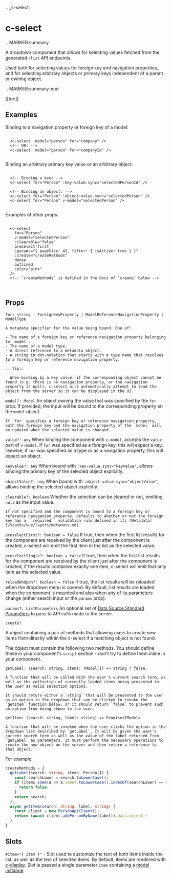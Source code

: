 .. _c-select:

c-select
========

.. MARKER:summary
    
A dropdown component that allows for selecting values fetched from the generated ``/list`` API endpoints. 

Used both for selecting values for foreign key and navigation properties, and for selecting arbitrary objects or primary keys independent of a parent or owning object.

.. MARKER:summary-end

[[toc]]

Examples
--------

Binding to a navigation property or foreign key of a model:

``` vue-html

  <c-select :model="person" for="company" />
  <!-- OR: -->
  <c-select :model="person" for="companyId" />


```

Binding an arbitrary primary key value or an arbitrary object:

``` vue-html

  <!-- Binding a key: -->
  <c-select for="Person" :key-value.sync="selectedPersonId" />

  <!-- Binding an object: -->
  <c-select for="Person" :object-value.sync="selectedPerson" />
  <c-select for="Person" v-model="selectedPerson" />


```

Examples of other props:

``` vue-html

  <c-select 
    for="Person" 
    v-model="selectedPerson"
    :clearable="false"
    preselect-first
    :params="{ pageSize: 42, filter: { isActive: true } }"
    :create="createMethods"
    dense
    outlined
    color="pink"
  />
  <!-- `createMethods` is defined in the docs of `create` below -->



```

Props
-----


`for: string | ForeignKeyProperty | ModelReferenceNavigationProperty | ModelType`

    A metadata specifier for the value being bound. One of:

    - The name of a foreign key or reference navigation property belonging to `model`. 
    - The name of a model type.
    - A direct reference to a metadata object.
    - A string in dot-notation that starts with a type name that resolves to a foreign key or reference navigation property.

    .. tip:: 

      When binding by a key value, if the corresponding object cannot be found (e.g. there is no navigation property, or the navigation property is null), c-select will automatically attempt to load the object from the server so it can be displayed in the UI.

`model?: Model`
    An object owning the value that was specified by the `for` prop. If provided, the input will be bound to the corresponding property on the `model` object.

    If `for` specifies a foreign key or reference navigation property, both the foreign key and the navigation property of the `model` will be updated when the selected value is changed.

`value?: any`
    When binding the component with ``v-model``, accepts the ``value`` part of ``v-model``. If `for` was specified as a foreign key, this will expect a key; likewise, if `for` was specified as a type or as a navigation property, this will expect an object.

`keyValue?: any`
    When bound with `:key-value.sync="keyValue"`, allows binding the primary key of the selected object explicitly.

`objectValue?: any`
    When bound with `:object-value.sync="objectValue"`, allows binding the selected object explicitly.

`clearable?: boolean`
    Whether the selection can be cleared or not, emitting `null` as the input value.

    If not specified and the component is bound to a foreign key or reference navigation property, defaults to whether or not the foreign key has a ``required`` validation rule defined in its [Metadata](/stacks/vue/layers/metadata.md).

`preselectFirst?: boolean = false`
    If true, then when the first list results for the component are received by the client just after the component is created, c-select will emit the first item in the list as the selected value.

`preselectSingle?: boolean = false`
    If true, then when the first list results for the component are received by the client just after the component is created, if the results contained exactly one item, c-select will emit that only item as the selected value.

`reloadOnOpen?: boolean = false`
    If true, the list results will be reloaded when the dropdown menu is opened. By default, list results are loaded when the component is mounted and also when any of its parameters change (either search input or the `params` prop).

`params?: ListParameters`
    An optional set of [Data Source Standard Parameters](/modeling/model-components/data-sources.md) to pass to API calls made to the server.

`create?`

  A object containing a pair of methods that allowing users to create new items from directly within the c-select if a matching object is not found. 

  The object must contain the following two methods. You should define these in your component's ``script`` section - don't try to define them inline in your component.

  `getLabel: (search: string, items: TModel[]) => string | false,`

    A function that will be called with the user's current search term, as well as the collection of currently loaded items being presented to the user as valid selection options.

    It should return either a `string` that will be presented to the user as an option in the dropdown that can be clicked to invoke the `getItem` function below, or it should return `false` to prevent such an option from being shown to the user.

  `getItem: (search: string, label: string) => Promise<TModel>`

    A function that will be invoked when the user clicks the option in the dropdown list described by `getLabel`. It will be given the user's current search term as well as the value of the label returned from `getLabel` as parameters. It must perform the necessary operations to create the new object on the server and then return a reference to that object.
  
  For example:

  ```ts
  createMethods = {
    getLabel(search: string, items: Person[]) {
      const searchLower = search.toLowerCase();
      if (items.some(a => a.name?.toLowerCase().indexOf(searchLower) == 0)) {
        return false;
      }
      return search;
    },
    async getItem(search: string, label: string) {
      const client = new PersonApiClient();
      return (await client.addPersonByName(label)).data.object!;
    }
  }
  ```

Slots
-----

`#item="{ item }"` - Slot used to customize the text of both items inside the list, as well as the text of selected items. By default, items are rendered with [c-display](/stacks/vue/coalesce-vue-vuetify/components/c-display.md). Slot is passed a single parameter `item` containing a [model instance](/stacks/vue/layers/models.md).